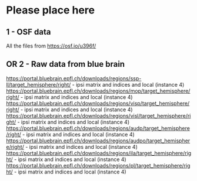 # Please place here 

## 1 - OSF data
All the files from https://osf.io/u396f/

## OR 2 - Raw data from blue brain
https://portal.bluebrain.epfl.ch/downloads/regions/ssp-ll/target_hemisphere/right/ - ipsi matrix and indices and local (instance 4)
https://portal.bluebrain.epfl.ch/downloads/regions/mop/target_hemisphere/right/ - ipsi matrix and indices and local (instance 4)
https://portal.bluebrain.epfl.ch/downloads/regions/visp/target_hemisphere/right/ - ipsi matrix and indices and local (instance 4)
https://portal.bluebrain.epfl.ch/downloads/regions/visl/target_hemisphere/right/ -  ipsi matrix and indices and local (instance 4)
https://portal.bluebrain.epfl.ch/downloads/regions/audp/target_hemisphere/right/ - ipsi matrix and indices and local (instance 4)
https://portal.bluebrain.epfl.ch/downloads/regions/audpo/target_hemisphere/right/ - ipsi matrix and indices and local (instance 4)
https://portal.bluebrain.epfl.ch/downloads/regions/ila/target_hemisphere/right/ - ipsi matrix and indices and local (instance 4)
https://portal.bluebrain.epfl.ch/downloads/regions/pl/target_hemisphere/right/ - ipsi matrix and indices and local (instance 4)